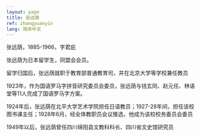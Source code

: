 ```yaml
---
layout: page
title: 张远荫
ref: zhangyuanyin
lang: 简体中文
---
```


张远荫，1885-1966，字君庇

张远荫为日本留学生，同盟会会员。

留学归国后，张远荫就职于教育部普通教育司，并在北京大学等学校兼任教员

1923年，作为国语罗马字拼音研究委员会委员，张远荫与钱玄同、赵元任、林语堂等11人完成了国语罗马字方案。

1924年后，张远荫在北平大学艺术学院担任日语教员；1927-28年间，担任该校图书课主任；1928年6月，经全体教职员会议推选，他成为该校校务委员会委员

1949年以后，张远荫曾任四川绵阳县文教科科长、四川省文史馆研究员
